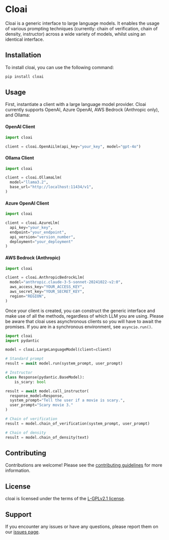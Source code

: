 # Cloai

Cloai is a generic interface to large language models. It enables the usage of
various prompting techniques (currently: chain of verification, chain of density,
instructor) across a wide variety of models, whilst using an identical interface.

## Installation

To install cloai, you can use the following command:

```sh
pip install cloai
```

## Usage

First, instantiate a client with a large language model provider. Cloai currently
supports OpenAI, Azure OpenAI, AWS Bedrock (Anthropic only), and Ollama:

#### OpenAI Client

```python
import cloai

client = cloai.OpenAiLlm(api_key="your_key", model="gpt-4o")
```

#### Ollama Client

```python
import cloai

client = cloai.OllamaLlm(
  model="llama3.2",
  base_url="http://localhost:11434/v1",
)
```

#### Azure OpenAI Client
```python
import cloai

client = cloai.AzureLlm(
  api_key="your_key",
  endpoint="your_endpoint",
  api_version="version_number",
  deployment="your_deployment"
)
```

#### AWS Bedrock (Anthropic)
```python
import cloai

client = cloai.AnthropicBedrockLlm(
  model="anthropic.claude-3-5-sonnet-20241022-v2:0",
  aws_access_key="YOUR_ACCESS_KEY",
  aws_secret_key="YOUR_SECRET_KEY",
  region="REGION",
)
```

Once your client is created, you can construct the generic interface and make use of
all the methods, regardless of which LLM you are using. Please be aware that cloai
uses asynchronous clients so you will have to await the promises. If you are in a
synchronous environment, see `asyncio.run()`.

```python
import cloai
import pydantic

model = cloai.LargeLanguageModel(client=client)

# Standard prompt
result = await model.run(system_prompt, user_prompt)

# Instructor
class Response(pydantic.BaseModel):
    is_scary: bool

result = await model.call_instructor(
  response_model=Response,
  system_prompt="Tell the user if a movie is scary.",
  user_prompt="Scary movie 3."
)

# Chain of verification
result = model.chain_of_verification(system_prompt, user_prompt)

# Chain of density
result = model.chain_of_density(text)
```



## Contributing

Contributions are welcome! Please see the [contributing guidelines](CONTRIBUTING.md) for more information.

## License

cloai is licensed under the terms of the [L-GPLv2.1 license](LICENSE).

## Support

If you encounter any issues or have any questions, please report them on our [issues page](https://github.com/childmindresearch/cloai/issues).
